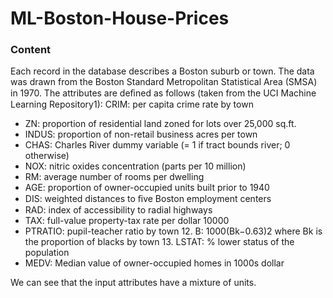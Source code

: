 # ML-Boston-House-Prices

<h3> Content </h3>
Each record in the database describes a Boston suburb or town. The data was drawn from the Boston Standard Metropolitan Statistical Area (SMSA) in 1970. The attributes are deﬁned as follows (taken from the UCI Machine Learning Repository1): CRIM: per capita crime rate by town

<br>

* ZN: proportion of residential land zoned for lots over 25,000 sq.ft.
* INDUS: proportion of non-retail business acres per town
* CHAS: Charles River dummy variable (= 1 if tract bounds river; 0 otherwise)
* NOX: nitric oxides concentration (parts per 10 million)
* RM: average number of rooms per dwelling
* AGE: proportion of owner-occupied units built prior to 1940
* DIS: weighted distances to ﬁve Boston employment centers
* RAD: index of accessibility to radial highways
* TAX: full-value property-tax rate per dollar 10000
* PTRATIO: pupil-teacher ratio by town 12. B: 1000(Bk−0.63)2 where Bk is the proportion of blacks by town 13. LSTAT: \% lower status of the population
* MEDV: Median value of owner-occupied homes in 1000s dollar

We can see that the input attributes have a mixture of units.
